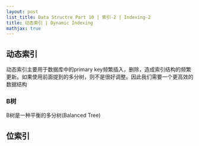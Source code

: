 ```yaml
---
layout: post
list_title: Data Structre Part 10 | 索引-2 | Indexing-2
title: 动态索引 | Dynamic Indexing
mathjax: true
---
```


## 动态索引

动态索引主要用于数据库中的primary key频繁插入，删除，造成索引结构的频繁更新。如果使用前面提到的多分树，则不是很好调整。因此我们需要一个更高效的数据结构

### B树

B树是一种平衡的多分树(Balanced Tree)


## 位索引